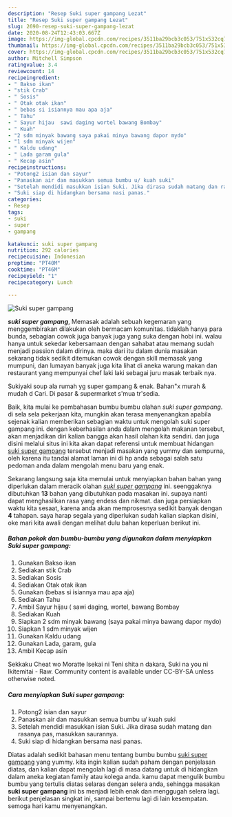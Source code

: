 ```yaml
---
description: "Resep Suki super gampang Lezat"
title: "Resep Suki super gampang Lezat"
slug: 2690-resep-suki-super-gampang-lezat
date: 2020-08-24T12:43:03.667Z
image: https://img-global.cpcdn.com/recipes/3511ba29bcb3c053/751x532cq70/suki-super-gampang-foto-resep-utama.jpg
thumbnail: https://img-global.cpcdn.com/recipes/3511ba29bcb3c053/751x532cq70/suki-super-gampang-foto-resep-utama.jpg
cover: https://img-global.cpcdn.com/recipes/3511ba29bcb3c053/751x532cq70/suki-super-gampang-foto-resep-utama.jpg
author: Mitchell Simpson
ratingvalue: 3.4
reviewcount: 14
recipeingredient:
- " Bakso ikan"
- "stik Crab"
- " Sosis"
- " Otak otak ikan"
- " bebas si isiannya mau apa aja"
- " Tahu"
- " Sayur hijau  sawi daging wortel bawang Bombay"
- " Kuah"
- "2 sdm minyak bawang saya pakai minya bawang dapor mydo"
- "1 sdm minyak wijen"
- " Kaldu udang"
- " Lada garam gula"
- " Kecap asin"
recipeinstructions:
- "Potong2 isian dan sayur"
- "Panaskan air dan masukkan semua bumbu u/ kuah suki"
- "Setelah mendidi masukkan isian Suki. Jika dirasa sudah matang dan rasanya pas, masukkan saurannya."
- "Suki siap di hidangkan bersama nasi panas."
categories:
- Resep
tags:
- suki
- super
- gampang

katakunci: suki super gampang 
nutrition: 292 calories
recipecuisine: Indonesian
preptime: "PT40M"
cooktime: "PT46M"
recipeyield: "1"
recipecategory: Lunch

---
```



![Suki super gampang](https://img-global.cpcdn.com/recipes/3511ba29bcb3c053/751x532cq70/suki-super-gampang-foto-resep-utama.jpg)

<b><i>suki super gampang</i></b>, Memasak adalah sebuah kegemaran yang menggembirakan dilakukan oleh bermacam komunitas. tidaklah hanya para bunda, sebagian cowok juga banyak juga yang suka dengan hobi ini. walau hanya untuk sekedar kebersamaan dengan sahabat atau memang sudah menjadi passion dalam dirinya. maka dari itu dalam dunia masakan sekarang tidak sedikit ditemukan cowok dengan skill memasak yang mumpuni, dan lumayan banyak juga kita lihat di aneka warung makan dan restaurant yang mempunyai chef laki laki sebagai juru masak terbaik nya.

Sukiyaki soup ala rumah yg super gampang &amp; enak. Bahan&#34;x murah &amp; mudah d Cari. Di pasar &amp; supermarket s&#39;mua tr&#39;sedia.

Baik, kita mulai ke pembahasan bumbu bumbu olahan <i>suki super gampang</i>. di sela sela pekerjaan kita, mungkin akan terasa menyenangkan apabila sejenak kalian memberikan sebagian waktu untuk mengolah suki super gampang ini. dengan keberhasilan anda dalam mengolah makanan tersebut, akan menjadikan diri kalian bangga akan hasil olahan kita sendiri. dan juga disini melalui situs ini kita akan dapat referensi untuk membuat hidangan <u>suki super gampang</u> tersebut menjadi masakan yang yummy dan sempurna, oleh karena itu tandai alamat laman ini di hp anda sebagai salah satu pedoman anda dalam mengolah menu baru yang enak.


Sekarang langsung saja kita memulai untuk menyiapkan bahan bahan yang diperlukan dalam meracik olahan <u><i>suki super gampang</i></u> ini. seenggaknya dibutuhkan <b>13</b> bahan yang dibutuhkan pada masakan ini. supaya nanti dapat menghasilkan rasa yang endess dan nikmat. dan juga persiapkan waktu kita sesaat, karena anda akan memprosesnya sedikit banyak dengan <b>4</b> tahapan. saya harap segala yang diperlukan sudah kalian siapkan disini, oke mari kita awali dengan melihat dulu bahan keperluan berikut ini.

<!--inarticleads1-->

##### Bahan pokok dan bumbu-bumbu yang digunakan dalam menyiapkan Suki super gampang:

1. Gunakan  Bakso ikan
1. Sediakan stik Crab
1. Sediakan  Sosis
1. Sediakan  Otak otak ikan
1. Gunakan  (bebas si isiannya mau apa aja)
1. Sediakan  Tahu
1. Ambil  Sayur hijau ( sawi daging, wortel, bawang Bombay
1. Sediakan  Kuah
1. Siapkan 2 sdm minyak bawang (saya pakai minya bawang dapor mydo)
1. Siapkan 1 sdm minyak wijen
1. Gunakan  Kaldu udang
1. Gunakan  Lada, garam, gula
1. Ambil  Kecap asin


Sekkaku Cheat wo Moratte Isekai ni Teni shita n dakara, Suki na you ni Ikitemitai - Raw. Community content is available under CC-BY-SA unless otherwise noted. 

<!--inarticleads2-->

##### Cara menyiapkan Suki super gampang:

1. Potong2 isian dan sayur
1. Panaskan air dan masukkan semua bumbu u/ kuah suki
1. Setelah mendidi masukkan isian Suki. Jika dirasa sudah matang dan rasanya pas, masukkan saurannya.
1. Suki siap di hidangkan bersama nasi panas.




Diatas adalah sedikit bahasan menu tentang bumbu bumbu <u>suki super gampang</u> yang yummy. kita ingin kalian sudah paham dengan penjelasan diatas, dan kalian dapat mengolah lagi di masa datang untuk di hidangkan dalam aneka kegiatan family atau kolega anda. kamu dapat mengulik bumbu bumbu yang tertulis diatas selaras dengan selera anda, sehingga masakan <b>suki super gampang</b> ini bs menjadi lebih enak dan menggugah selera lagi. berikut penjelasan singkat ini, sampai bertemu lagi di lain kesempatan. semoga hari kamu menyenangkan.
